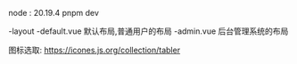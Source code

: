 node : 20.19.4
pnpm dev

-layout
    -default.vue 默认布局,普通用户的布局
    -admin.vue 后台管理系统的布局


图标选取:
https://icones.js.org/collection/tabler